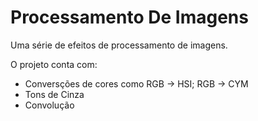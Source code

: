 # Processamento De Imagens

Uma série de efeitos de processamento de imagens.

O projeto conta com:
- Conversções de cores como RGB -> HSI; RGB -> CYM
- Tons de Cinza
- Convolução
